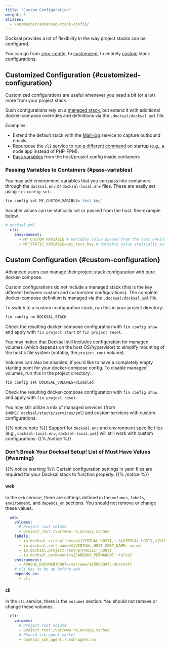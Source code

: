 ```yaml
---
title: "Custom Configuration"
weight: 3
aliases:
  - /en/master/advanced/stack-config/
---
```


Docksal provides a lot of flexibility in the way project stacks can be configured.

You can go from [zero-config](/stack/zeo-configuration/), to [customized](#customized-configuration), to entirely 
[custom](#custom-configuration) stack configurations.

## Customized Configuration {#customized-configuration}

Customized configurations are useful whenever you need a bit (or a lot) more from your project stack.

Such configurations rely on a [managed stack](/stack/understanding-stack-config/#default-configurations), but extend it 
with additional docker-compose overrides and definitions via the `.docksal/docksal.yml` file.

Examples:

- Extend the default stack with the [MailHog](/service/other/mailhog/) service to capture outbound emails
- Repurpose the `cli` service to [run a different command](/service/cli/override-command/) on startup 
(e.g., a node app instead of PHP-FPM).
- [Pass variables](#pass-variables) from the host/project config inside containers 

### Passing Variables to Containers {#pass-variables}

You may add environment variables that you can pass into containers through the `docksal.env` or `docksal-local.env` files.
These are easily set using `fin config set`:

```bash
fin config set MY_CUSTOM_VARIBLE='test key'
```

Variable values can be statically set or passed from the host. See example below.

```yaml
# docksal.yml
  cli:
    environment:
      - MY_CUSTOM_VARIABLE # Variable value passed from the host environment (values in docksal.env take precedence)
      - MY_STATIC_VARIABLE=api_test_key # Variable value statically set
```

## Custom Configuration {#custom-configuration}

Advanced users can manage their project stack configuration with pure docker-compose. 

Custom configurations do not include a managed stack (this is the key different between custom and customized configurations). 
The complete docker-compose definition is managed via the `.docksal/docksal.yml` file.

To switch to a custom configuration stack, run this in your project directory:

```bash
fin config rm DOCKSAL_STACK
```

Check the resulting docker-compose configuration with `fin config show` and apply with `fin project start` 
or `fin project reset`.

You may notice that Docksal still includes configuration for managed volumes (which depends on the host OS/hypervisor) 
to simplify mounting of the host's file system (notably, the `project_root` volume). 

Volumes can also be disabled, if you'd like to have a completely empty starting point for your docker-compose config. 
To disable managed volumes, run this in the project directory: 

```bash
fin config set DOCKSAL_VOLUMES=disabled
```

Check the resulting docker-compose configuration with `fin config show` and apply with `fin project reset`.

You may still utilize a mix of managed services (from `$HOME/.docksal/stacks/services/yml`) and custom services with 
custom configurations.

{{% notice note %}}
Support for `docksal.env` and environment specific files (e.g., `docksal-local.env`, `docksal-local.yml`) will still 
work with custom configurations.
{{% /notice %}}

### Don't Break Your Docksal Setup! List of Must Have Values {#warning}

{{% notice warning %}}
Certain configuration settings in yaml files are required for your Docksal stack to function properly.
{{% /notice %}}

#### web

In the `web` service, there are settings defined in the `volumes`, `labels`, `environment`, and `depends_on` sections. 
You should not remove or change these values.

```yaml
  web:
    volumes:
      # Project root volume
      - project_root:/var/www:ro,nocopy,cached
    labels:
      - io.docksal.virtual-host=${VIRTUAL_HOST},*.${VIRTUAL_HOST},${VIRTUAL_HOST}.*
      - io.docksal.cert-name=${VIRTUAL_HOST_CERT_NAME:-none}
      - io.docksal.project-root=${PROJECT_ROOT}
      - io.docksal.permanent=${SANDBOX_PERMANENT:-false}
    environment:
      - APACHE_DOCUMENTROOT=/var/www/${DOCROOT:-docroot}
    # cli has to be up before web
    depends_on:
      - cli
```

#### cli

In the `cli` service, there is the `volumes` section. You should not remove or change these volumes.

```yaml
  cli:
    volumes:
      # Project root volume
      - project_root:/var/www:rw,nocopy,cached
      # Shared ssh-agent socket
      - docksal_ssh_agent:/.ssh-agent:ro
```
